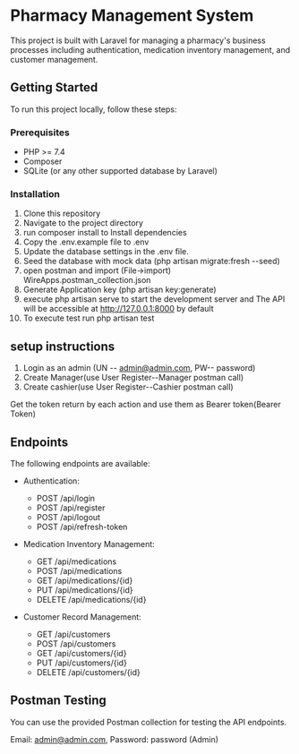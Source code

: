 # Pharmacy Management System

This project is built with Laravel for managing a pharmacy's business processes including authentication, medication inventory management, and customer management.

## Getting Started

To run this project locally, follow these steps:

### Prerequisites

- PHP >= 7.4
- Composer
- SQLite (or any other supported database by Laravel)

### Installation

1. Clone this repository
2. Navigate to the project directory
3. run composer install to Install dependencies
4. Copy the .env.example file to .env
5. Update the database settings in the .env file.
6. Seed the database with mock data (php artisan migrate:fresh --seed)
7. open postman and import (File->import) WireApps.postman_collection.json
8. Generate Application key (php artisan key:generate)
9. execute php artisan serve to start the development server and The API will be accessible at http://127.0.0.1:8000 by default
10. To execute test run php artisan test



## setup instructions
1. Login as an admin (UN -- admin@admin.com, PW-- password)
2. Create Manager(use User Register--Manager postman call)
3. Create cashier(use User Register--Cashier postman call)

Get the token return by each action and use them as Bearer token(Bearer Token)

## Endpoints

The following endpoints are available:

- Authentication:
  - POST /api/login
  - POST /api/register
  - POST /api/logout
  - POST /api/refresh-token

- Medication Inventory Management:
  - GET /api/medications
  - POST /api/medications
  - GET /api/medications/{id}
  - PUT /api/medications/{id}
  - DELETE /api/medications/{id}

- Customer Record Management:
  - GET /api/customers
  - POST /api/customers
  - GET /api/customers/{id}
  - PUT /api/customers/{id}
  - DELETE /api/customers/{id}


## Postman Testing

You can use the provided Postman collection for testing the API endpoints.

Email: admin@admin.com, Password: password    (Admin)

